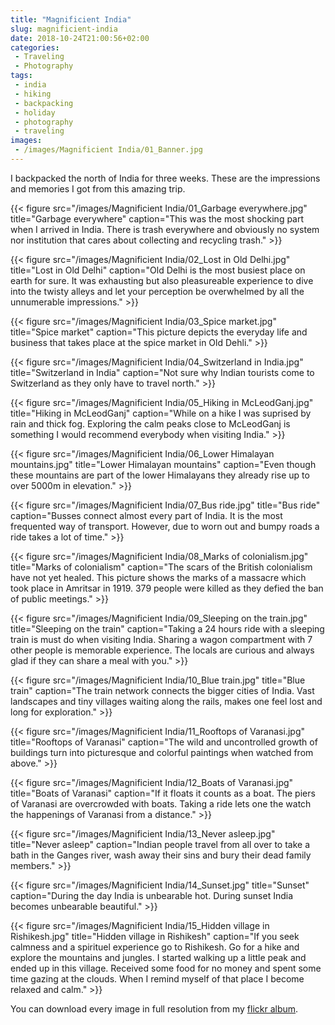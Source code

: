 ```yaml
---
title: "Magnificient India"
slug: magnificient-india
date: 2018-10-24T21:00:56+02:00
categories:
 - Traveling
 - Photography
tags:
 - india
 - hiking
 - backpacking
 - holiday
 - photography
 - traveling
images:
 - /images/Magnificient India/01_Banner.jpg
---
```


I backpacked the north of India for three weeks. These are the impressions and memories I got from this amazing trip.

{{< figure src="/images/Magnificient India/01_Garbage everywhere.jpg" title="Garbage everywhere" caption="This was the most shocking part when I arrived in India. There is trash everywhere and obviously no system nor institution that cares about collecting and recycling trash." >}}
<!--more-->

{{< figure src="/images/Magnificient India/02_Lost in Old Delhi.jpg" title="Lost in Old Delhi" caption="Old Delhi is the most busiest place on earth for sure. It was exhausting but also pleasureable experience to dive into the twisty alleys and let your perception be overwhelmed by all the unnumerable impressions." >}}

{{< figure src="/images/Magnificient India/03_Spice market.jpg" title="Spice market" caption="This picture depicts the everyday life and business that takes place at the spice market in Old Dehli." >}}

{{< figure src="/images/Magnificient India/04_Switzerland in India.jpg" title="Switzerland in India" caption="Not sure why Indian tourists come to Switzerland as they only have to travel north." >}}

{{< figure src="/images/Magnificient India/05_Hiking in McLeodGanj.jpg" title="Hiking in McLeodGanj" caption="While on a hike I was suprised by rain and thick fog. Exploring the calm peaks close to McLeodGanj is something I would recommend everybody when visiting India." >}}

{{< figure src="/images/Magnificient India/06_Lower Himalayan mountains.jpg" title="Lower Himalayan mountains" caption="Even though these mountains are part of the lower Himalayans they already rise up to over 5000m in elevation." >}}

{{< figure src="/images/Magnificient India/07_Bus ride.jpg" title="Bus ride" caption="Busses connect almost every part of India. It is the most frequented way of transport. However, due to worn out and bumpy roads a ride takes a lot of time." >}}

{{< figure src="/images/Magnificient India/08_Marks of colonialism.jpg" title="Marks of colonialism" caption="The scars of the British colonialism have not yet healed. This picture shows the marks of a massacre which took place in Amritsar in 1919. 379 people were killed as they defied the ban of public meetings." >}}

{{< figure src="/images/Magnificient India/09_Sleeping on the train.jpg" title="Sleeping on the train" caption="Taking a 24 hours ride with a sleeping train is must do when visiting India. Sharing a wagon compartment with 7 other people is memorable experience. The locals are curious and always glad if they can share a meal with you." >}}

{{< figure src="/images/Magnificient India/10_Blue train.jpg" title="Blue train" caption="The train network connects the bigger cities of India. Vast landscapes and tiny villages waiting along the rails, makes one feel lost and long for exploration." >}}

{{< figure src="/images/Magnificient India/11_Rooftops of Varanasi.jpg" title="Rooftops of Varanasi" caption="The wild and uncontrolled growth of buildings turn into picturesque and colorful paintings when watched from above." >}}

{{< figure src="/images/Magnificient India/12_Boats of Varanasi.jpg" title="Boats of Varanasi" caption="If it floats it counts as a boat. The piers of Varanasi are overcrowded with boats. Taking a ride lets one the watch the happenings of Varanasi from a distance." >}}

{{< figure src="/images/Magnificient India/13_Never asleep.jpg" title="Never asleep" caption="Indian people travel from all over to take a bath in the Ganges river, wash away their sins and bury their dead family members." >}}

{{< figure src="/images/Magnificient India/14_Sunset.jpg" title="Sunset" caption="During the day India is unbearable hot. During sunset India becomes unbearable beautiful." >}}

{{< figure src="/images/Magnificient India/15_Hidden village in Rishikesh.jpg" title="Hidden village in Rishikesh" caption="If you seek calmness and a spirituel experience go to Rishikesh. Go for a hike and explore the mountains and jungles. I started walking up a little peak and ended up in this village. Received some food for no money and spent some time gazing at the clouds. When I remind myself of that place I become relaxed and calm." >}}

You can download every image in full resolution from my [flickr album](https://www.flickr.com/photos/janik-von-rotz/albums/72157674850065928).